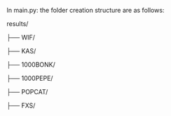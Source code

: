 In main.py: the folder creation structure are as follows:  

results/

├── WIF/

├── KAS/

├── 1000BONK/

├── 1000PEPE/

├── POPCAT/

├── FXS/
